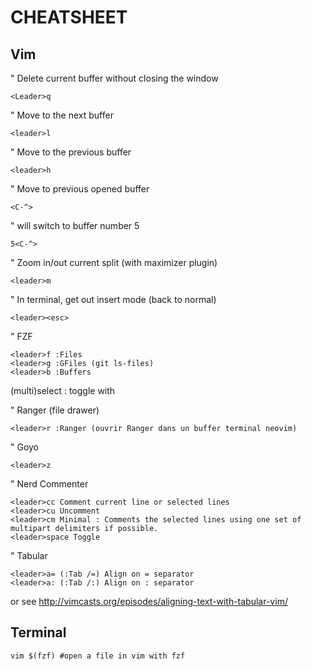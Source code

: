 CHEATSHEET
==========


Vim
---


" Delete current buffer without closing the window

    <Leader>q

" Move to the next buffer

    <leader>l

" Move to the previous buffer

    <leader>h 

" Move to previous opened buffer

    <C-^>

" will switch to buffer number 5
    
    5<C-^>

" Zoom in/out current split (with maximizer plugin)

    <leader>m

" In terminal, get out insert mode (back to normal)

    <leader><esc>

" FZF

    <leader>f :Files
    <leader>g :GFiles (git ls-files)
    <leader>b :Buffers

  (multi)select :
    toggle with <TAB>

" Ranger (file drawer)

    <leader>r :Ranger (ouvrir Ranger dans un buffer terminal neovim) 

" Goyo

    <leader>z

" Nerd Commenter

    <leader>cc Comment current line or selected lines
    <leader>cu Uncomment
    <leader>cm Minimal : Comments the selected lines using one set of multipart delimiters if possible.
    <leader>space Toggle

" Tabular

    <leader>a= (:Tab /=) Align on = separator
    <leader>a: (:Tab /:) Align on : separator

or see <http://vimcasts.org/episodes/aligning-text-with-tabular-vim/>


Terminal
--------

    vim $(fzf) #open a file in vim with fzf
